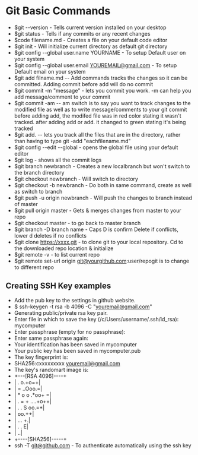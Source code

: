 # Git Basic Commands
- $git --version   - Tells current version installed on your desktop
- $git status - Tells if any commits or any recent changes
- $code filename.md - Creates a file on your default code editor
- $git init - Will initialize current directory as default git directory
- $git config --global user.name YOURNAME  - To setup Default user on your system
- $git config --global user.email YOUREMAIL@gmail.com - To setup Default email on your system
- $git add filname.md -- Add commands tracks the changes so it can be committed. Adding commit before add will do no commit
- $git commit -m "message" - lets you commit you work. -m can help you add message/comment to your commit
- $git commit -am -- am switch is to say you want to track changes to the modified file as well as to write message/comments to your git commit before adding add, the modifed file was in red color stating it wasn't tracked. after adding add or add. it changed to green stating it's being tracked
- $git add. -- lets you track all the files that are in the directory, rather than having to type git -add "eachfilename.md"
- $git config --edit --global - opens the global file using your default editor
- $git log - shows all the commit logs
- $git branch newbranch - Creates a new localbranch but won't switch to the branch directory
- $git checkout newbranch - Will switch to directory
- $git checkout -b newbranch - Do both in same command, create as well as switch to branch
- $git push -u origin newbranch - Will push the changes to branch instead of master
- $git pull origin master - Gets & merges changes from master to your repo
- $git checkout master - to go back to master branch
- $git branch -D branch name - Caps D is confirm Delete if conflicts, lower d deletes if no conflicts
- $git clone https://xxxx.git - to clone git to your local repository. Cd to the downloaded repo location & initialize
- $git remote -v - to list current repo
- $git remote set-url origin git@yourgithub.com:user/repogit is to change to different repo
## Creating SSH Key examples
- Add the pub key to the settings in github website. 
- $ ssh-keygen -t rsa -b 4096 -C "youremail@gmail.com"
- Generating public/private rsa key pair.
- Enter file in which to save the key (/c/Users/username/.ssh/id_rsa): mycomputer
- Enter passphrase (empty for no passphrase):
- Enter same passphrase again:
- Your identification has been saved in mycomputer
- Your public key has been saved in mycomputer.pub
- The key fingerprint is:
- SHA256:cxxxxxxxxx youremail@gmail.com
- The key's randomart image is:
- +---[RSA 4096]----+
- |      .    o.+o=+|
- |     =    ..Ooo.=|
- |    * o o .*oo+ =|
- |   . = + ....+o++|
- |    . . S   oo.=*|
- |            oo.++|
- |           ... +.|
- |            . . E|
- |               ..|
- +----[SHA256]-----+
- ssh -T git@github.com - To authenticate automatically using the ssh key

